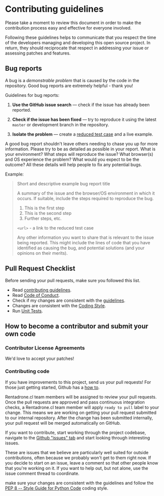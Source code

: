 # Contributing guidelines
Please take a moment to review this document in order to make the contribution process easy and effective for everyone involved.

Following these guidelines helps to communicate that you respect the time of the developers managing and developing this open source project. In return, they should reciprocate that respect in addressing your issue or assessing patches and features.

## Bug reports

A bug is a _demonstrable problem_ that is caused by the code in the repository.
Good bug reports are extremely helpful - thank you!

Guidelines for bug reports:

1. **Use the GitHub issue search** &mdash; check if the issue has already been
   reported.

2. **Check if the issue has been fixed** &mdash; try to reproduce it using the
   latest `master` or development branch in the repository.

3. **Isolate the problem** &mdash; create a [reduced test
   case](http://css-tricks.com/reduced-test-cases/) and a live example.

A good bug report shouldn't leave others needing to chase you up for more
information. Please try to be as detailed as possible in your report. What is
your environment? What steps will reproduce the issue? What browser(s) and OS
experience the problem? What would you expect to be the outcome? All these
details will help people to fix any potential bugs.

Example:

> Short and descriptive example bug report title
>
> A summary of the issue and the browser/OS environment in which it occurs. If
> suitable, include the steps required to reproduce the bug.
>
> 1. This is the first step
> 2. This is the second step
> 3. Further steps, etc.
>
> `<url>` - a link to the reduced test case
>
> Any other information you want to share that is relevant to the issue being
> reported. This might include the lines of code that you have identified as
> causing the bug, and potential solutions (and your opinions on their
> merits).


## Pull Request Checklist

Before sending your pull requests, make sure you followed this list.

- Read [contributing guidelines](CONTRIBUTING.md).
- Read [Code of Conduct](CODE_OF_CONDUCT.md).
- Check if my changes are consistent with the [guidelines](https://github.com/RentadroneCL/Precision_Agriculture/blob/master/CONTRIBUTING.md#general-guidelines-and-philosophy-for-contribution).
- Changes are consistent with the [Coding Style](https://github.com/RentadroneCL/Precision_Agriculture/blob/master/CONTRIBUTING.md#c-coding-style).
- Run [Unit Tests](https://github.com/RentadroneCL/Precision_Agriculture/blob/master/CONTRIBUTING.md#running-unit-tests).

## How to become a contributor and submit your own code

### Contributor License Agreements

We'd love to accept your patches!

### Contributing code

If you have improvements to this project, send us your pull requests! For those
just getting started, Github has a
[how to](https://help.github.com/articles/using-pull-requests/).

Rentadrone.cl team members will be assigned to review your pull requests. Once the
pull requests are approved and pass continuous integration checks, a Rentadrone.cl
team member will apply `ready to pull` label to your change. This means we are
working on getting your pull request submitted to our internal repository. After
the change has been submitted internally, your pull request will be merged
automatically on GitHub.

If you want to contribute, start working through the project codebase,
navigate to the
[Github "issues" tab](https://github.com/RentadroneCL/model-definition/issues) and start
looking through interesting issues.

These are issues that we believe are particularly well suited for outside
contributions, often because we probably won't get to them right now. If you
decide to start on an issue, leave a comment so that other people know that
you're working on it. If you want to help out, but not alone, use the issue
comment thread to coordinate.

make sure your changes are consistent with the guidelines and follow the
[PEP 8 -- Style Guide for Python Code](https://www.python.org/dev/peps/pep-0008/) coding style.